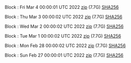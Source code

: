 Block [](https://insight.dash.org/insight/block/): Fri Mar  4 00:00:01 UTC 2022 [zip](https://dash-bootstrap.ams3.digitaloceanspaces.com/mainnet/2022-03-04/bootstrap.dat.zip) (7.7G) [SHA256](https://dash-bootstrap.ams3.digitaloceanspaces.com/mainnet/2022-03-04/sha256.txt)

Block [](https://insight.dash.org/insight/block/): Thu Mar  3 00:00:02 UTC 2022 [zip](https://dash-bootstrap.ams3.digitaloceanspaces.com/mainnet/2022-03-03/bootstrap.dat.zip) (7.7G) [SHA256](https://dash-bootstrap.ams3.digitaloceanspaces.com/mainnet/2022-03-03/sha256.txt)

Block [](https://insight.dash.org/insight/block/): Wed Mar  2 00:00:02 UTC 2022 [zip](https://dash-bootstrap.ams3.digitaloceanspaces.com/mainnet/2022-03-02/bootstrap.dat.zip) (7.7G) [SHA256](https://dash-bootstrap.ams3.digitaloceanspaces.com/mainnet/2022-03-02/sha256.txt)

Block [](https://insight.dash.org/insight/block/): Tue Mar  1 00:00:02 UTC 2022 [zip](https://dash-bootstrap.ams3.digitaloceanspaces.com/mainnet/2022-03-01/bootstrap.dat.zip) (7.7G) [SHA256](https://dash-bootstrap.ams3.digitaloceanspaces.com/mainnet/2022-03-01/sha256.txt)

Block [](https://insight.dash.org/insight/block/): Mon Feb 28 00:00:02 UTC 2022 [zip](https://dash-bootstrap.ams3.digitaloceanspaces.com/mainnet/2022-02-28/bootstrap.dat.zip) (7.7G) [SHA256](https://dash-bootstrap.ams3.digitaloceanspaces.com/mainnet/2022-02-28/sha256.txt)

Block [](https://insight.dash.org/insight/block/): Sun Feb 27 00:00:01 UTC 2022 [zip](https://dash-bootstrap.ams3.digitaloceanspaces.com/mainnet/2022-02-27/bootstrap.dat.zip) (7.7G) [SHA256](https://dash-bootstrap.ams3.digitaloceanspaces.com/mainnet/2022-02-27/sha256.txt)
